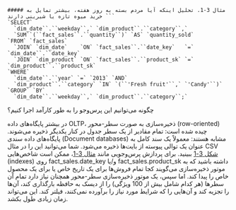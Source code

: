```
##### مثال 3-1. تحلیل اینکه آیا مردم بسته به روز هفته، بیشتر تمایل به خرید میوه تازه یا شیرینی دارند ```
`SELECT`
  `dim_date``.``weekday``,` `dim_product``.``category``,`
  `SUM``(``fact_sales``.``quantity``)` `AS` `quantity_sold`
`FROM` `fact_sales`
  `JOIN` `dim_date`    `ON` `fact_sales``.``date_key`   `=` `dim_date``.``date_key`
  `JOIN` `dim_product` `ON` `fact_sales``.``product_sk` `=` `dim_product``.``product_sk`
`WHERE`
  `dim_date``.``year` `=` `2013` `AND`
  `dim_product``.``category` `IN` `(``'Fresh fruit'``,` `'Candy'``)`
`GROUP` `BY`
  `dim_date``.``weekday``,` `dim_product``.``category``;`
``` 

چگونه می‌توانیم این پرس‌وجو را به طور کارآمد اجرا کنیم؟

در بیشتر پایگاه‌های داده OLTP، ذخیره‌سازی به صورت سطر-محور (row-oriented) چیده شده است: تمام مقادیر از یک سطر جدول در کنار یکدیگر ذخیره می‌شوند. پایگاه‌های داده سندی (Document databases) مشابه هستند: معمولاً یک سند کامل به عنوان یک توالی پیوسته از بایت‌ها ذخیره می‌شود. شما می‌توانید این را در مثال CSV [شکل 3-1](#fig_storage_csv_hash_index) ببینید. برای پردازش پرس‌وجویی مانند [مثال 3-1](#fig_storage_analytics_query)، ممکن است شاخص‌هایی (indexes) روی fact_sales.date_key و/یا fact_sales.product_sk داشته باشید که به موتور ذخیره‌سازی می‌گویند کجا تمام فروش‌ها برای یک تاریخ خاص یا برای یک محصول خاص را پیدا کند. اما سپس، یک موتور ذخیره‌سازی سطر-محور همچنان نیاز دارد تمام آن سطرها (هر کدام شامل بیش از 100 ویژگی) را از دیسک به حافظه بارگذاری کند، آن‌ها را تجزیه کند و آن‌هایی را که شرایط مورد نیاز را برآورده نمی‌کنند، فیلتر کند. این می‌تواند زمان زیادی طول بکشد.